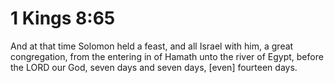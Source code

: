 # 1 Kings 8:65

And at that time Solomon held a feast, and all Israel with him, a great congregation, from the entering in of Hamath unto the river of Egypt, before the LORD our God, seven days and seven days, [even] fourteen days.